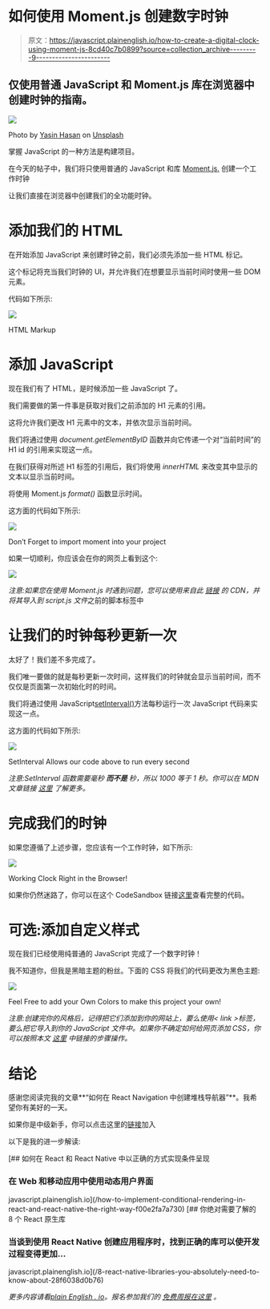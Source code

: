 # 如何使用 Moment.js 创建数字时钟

> 原文：<https://javascript.plainenglish.io/how-to-create-a-digital-clock-using-moment-js-8cd40c7b0899?source=collection_archive---------9----------------------->

## 仅使用普通 JavaScript 和 Moment.js 库在浏览器中创建时钟的指南。

![](img/4268e411db4cc6c09741ea9e74c1d5b8.png)

Photo by [Yasin Hasan](https://unsplash.com/@yasin?utm_source=medium&utm_medium=referral) on [Unsplash](https://unsplash.com?utm_source=medium&utm_medium=referral)

掌握 JavaScript 的一种方法是构建项目。

在今天的帖子中，我们将只使用普通的 JavaScript 和库 [Moment.js.](https://momentjs.com/) 创建一个工作时钟

让我们直接在浏览器中创建我们的全功能时钟。

# 添加我们的 HTML

在开始添加 JavaScript 来创建时钟之前，我们必须先添加一些 HTML 标记。

这个标记将充当我们时钟的 UI，并允许我们在想要显示当前时间时使用一些 DOM 元素。

代码如下所示:

![](img/cefc24cc46ee1a8b1522bfe6407bf1ee.png)

HTML Markup

# 添加 JavaScript

现在我们有了 HTML，是时候添加一些 JavaScript 了。

我们需要做的第一件事是获取对我们之前添加的 H1 元素的引用。

这将允许我们更改 H1 元素中的文本，并依次显示当前时间。

我们将通过使用 *document.getElementByID* 函数并向它传递一个对“当前时间”的 H1 id 的引用来实现这一点。

在我们获得对所述 H1 标签的引用后，我们将使用 *innerHTML* 来改变其中显示的文本以显示当前时间。

将使用 Moment.js *format()* 函数显示时间。

这方面的代码如下所示:

![](img/aacea23d9c21929ebd61038dab1f5061.png)

Don’t Forget to import moment into your project

如果一切顺利，你应该会在你的网页上看到这个:

![](img/2ef651fbcc29c4207b03485f434626d1.png)

*注意:如果您在使用 Moment.js 时遇到问题，您可以使用来自此* [*链接*](https://cdnjs.com/libraries/moment.js) *的 CDN，并将其导入到 script.js 文件*之前的脚本标签中

# 让我们的时钟每秒更新一次

太好了！我们差不多完成了。

我们唯一要做的就是每秒更新一次时间，这样我们的时钟就会显示当前时间，而不仅仅是页面第一次初始化时的时间。

我们将通过使用 JavaScript[setInterval()](https://developer.mozilla.org/en-US/docs/Web/API/setInterval)方法每秒运行一次 JavaScript 代码来实现这一点。

这方面的代码如下所示:

![](img/320e958b425cf2ed3fcbcf9346024e4e.png)

SetInterval Allows our code above to run every second

*注意:SetInterval 函数需要毫秒* ***而不是*** *秒，所以 1000 等于 1 秒。你可以在 MDN 文章链接* [*这里*](https://developer.mozilla.org/en-US/docs/Web/API/setInterval) *了解更多。*

# 完成我们的时钟

如果您遵循了上述步骤，您应该有一个工作时钟，如下所示:

![](img/8098f6d1189557af462e1fae51c7f299.png)

Working Clock Right in the Browser!

如果你仍然迷路了，你可以在这个 CodeSandbox 链接[这里](https://codesandbox.io/s/agitated-darkness-i3vwc?file=/src/styles.css)查看完整的代码。

# 可选:添加自定义样式

现在我们已经使用纯普通的 JavaScript 完成了一个数字时钟！

我不知道你，但我是黑暗主题的粉丝。下面的 CSS 将我们的代码更改为黑色主题:

![](img/217f3c63d13f58376b21f313e2059e3e.png)

Feel Free to add your Own Colors to make this project your own!

*注意:创建完你的风格后，记得把它们添加到你的网站上，要么使用< link >标签，要么把它导入到你的 JavaScript 文件中。如果你不确定如何给网页添加 CSS，你可以按照本文* [*这里*](https://www.csstutorial.net/css_misc_inserting.php) *中链接的步骤操作。*

# 结论

感谢您阅读完我的文章**“如何在 React Navigation 中创建堆栈导航器”**。我希望你有美好的一天。

如果你是中级新手，你可以点击这里的[链接](https://bookeraziz.medium.com/membership)加入

以下是我的进一步解读:

[](/how-to-implement-conditional-rendering-in-react-and-react-native-the-right-way-f00e2fa7a730) [## 如何在 React 和 React Native 中以正确的方式实现条件呈现

### 在 Web 和移动应用中使用动态用户界面

javascript.plainenglish.io](/how-to-implement-conditional-rendering-in-react-and-react-native-the-right-way-f00e2fa7a730) [](/8-react-native-libraries-you-absolutely-need-to-know-about-28f6038d0b76) [## 你绝对需要了解的 8 个 React 原生库

### 当谈到使用 React Native 创建应用程序时，找到正确的库可以使开发过程变得更加…

javascript.plainenglish.io](/8-react-native-libraries-you-absolutely-need-to-know-about-28f6038d0b76) 

*更多内容请看*[*plain English . io*](http://plainenglish.io/)*。报名参加我们的* [*免费周报在这里*](http://newsletter.plainenglish.io/) *。*